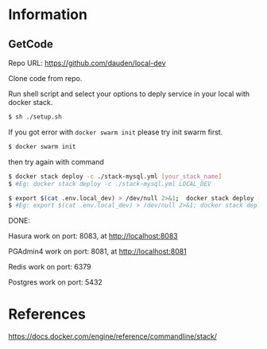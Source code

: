 # Information

## GetCode

Repo URL:  https://github.com/dauden/local-dev

Clone code from repo.


Run shell script and select your options to deply service in your local with docker stack.

```bash
$ sh ./setup.sh
```

If you got error with `docker swarm init` please try init swarm first.

```bash
$ docker swarm init 
```
then try again with command
```bash
$ docker stack deploy -c ./stack-mysql.yml [your_stack_name]
$ #Eg: docker stack deploy -c ./stack-mysql.yml LOCAL_DEV
```

```bash
$ export $(cat .env.local_dev) > /dev/null 2>&1;  docker stack deploy -c ./local-stack.yml [your_stack_name]
$ #Eg: export $(cat .env.local_dev) > /dev/null 2>&1; docker stack deploy -c ./local-stack.yml LOCAL_DEV
```

DONE: 

Hasura work on port: 8083, at [http://localhost:8083](http://localhost:8083/)

PGAdmin4 work on port: 8081, at [http://localhost:8081](http://localhost:8081/)

Redis work on port: 6379

Postgres work on port: 5432

# References

https://docs.docker.com/engine/reference/commandline/stack/
